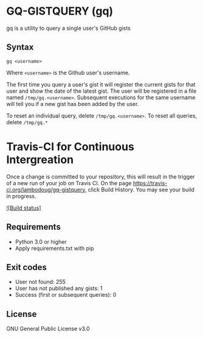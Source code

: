 # GQ-GISTQUERY (gq)

gq is a utility to query a single user's GitHub gists

## Syntax

`gq <username>`

Where `<username>` is the Github user's username.

The first time you query a user's gist it will register the current
gists for that user and show the date of the latest gist. The user
will be registered in a file named `/tmp/gq.<username>`. Subsequent
executions for the same username will tell you if a new gist has been added by the user.

To reset an individual query, delete `/tmp/gq.<username>`.
To reset all queries, delete `/tmp/gq.*`

# Travis-CI for Continuous Intergreation
Once a change is committed to your repository, this will result in the trigger of a new run of your job on Travis CI. 
On the page https://travis-ci.org/lambodoug/gq-gistquery, click Build History. You may see your build in progress.

[![Build status]](https://travis-ci.org/lambodoug/GQ-GISTQUERY.svg?branch=master)

## Requirements

* Python 3.0 or higher
* Apply requirements.txt with pip

## Exit codes

* User not found: 255
* User has not published any gists: 1
* Success (first or subsequent queries): 0

## License

GNU General Public License v3.0
